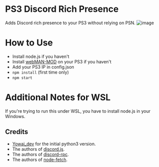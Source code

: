 # PS3 Discord Rich Presence
Adds Discord rich presence to your PS3 without relying on PSN.
![image](https://i.ibb.co/B4K4bmd/image.png)

# How to Use
- Install node.js if you haven't
- Install [webMAN-MOD](https://github.com/aldostools/webMAN-MOD) on your PS3 if you haven't
- Add your PS3 IP in config.json
- `npm install` (first time only)
- `npm start`

# Additional Notes for WSL
If you're trying to run this under WSL, you have to install node.js in your Windows.

## Credits
- [Yowai_dev](https://github.com/Yowai-dev/PS3-Discord) for the initial python3 version.
- The authors of [discord.js](https://github.com/discordjs/discord.js/).
- The authors of [discord-rpc](https://github.com/discordjs/RPC).
- The authors of [node-fetch](https://github.com/node-fetch/node-fetch).
